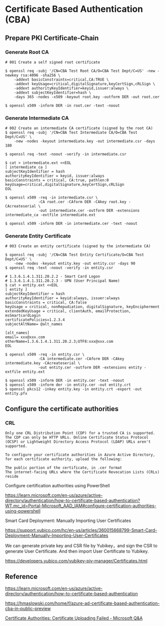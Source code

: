 # Certificate Based Authentication (CBA)

## Prepare PKI Certificate-Chain
### Generate Root CA
```
# 001 Create a self signed root certificate

$ openssl req -subj '/CN=CBA Test Root CA/O=CBA Test Dept/C=US' -new -newkey rsa:4096 -sha256 \
    -addext basicConstraints=critical,CA:TRUE \
    -addext keyUsage=critical,digitalSignature,keyCertSign,cRLSign \
    -addext authorityKeyIdentifier=keyid,issuer:always \
    -addext subjectKeyIdentifier=hash \
    -days 365 -nodes -x509 -keyout root.key -outform DER -out root.cer

$ openssl x509 -inform DER -in root.cer -text -noout
```
### Generate Intermediate CA
```
# 002 Create an intermediate CA certificate (signed by the root CA)
$ openssl req -subj '/CN=CBA Test Intermediate CA/O=CBA Test Dept/C=US' \
    -new -nodes -keyout intermediate.key -out intermediate.csr -days 180

$ openssl req -text -noout -verify -in intermediate.csr

$ cat > intermediate.ext <<EOL
[ intermediate_ca ]
subjectKeyIdentifier = hash
authorityKeyIdentifier = keyid, issuer:always
basicConstraints = critical, CA:true, pathlen:0
keyUsage=critical,digitalSignature,keyCertSign,cRLSign
EOL

$ openssl x509 -req -in intermediate.csr \
               -CA root.cer -CAform DER -CAkey root.key -CAcreateserial \
               -out intermediate.cer -outform DER -extensions intermediate_ca -extfile intermediate.ext

$ openssl x509 -inform DER -in intermediate.cer -text -noout
```
### Generate Entity Certificate
```
# 003 Create an entity certificate (signed by the intermediate CA)

$ openssl req -subj '/CN=CBA Test Entity Certificate/O=CBA Test Dept/C=US' \
    -new -nodes -keyout entity.key -out entity.csr -days 90
$ openssl req -text -noout -verify -in entity.csr

# 1.3.6.1.4.1.311.20.2.2 - Smart Card Logon
# 1.3.6.1.4.1.311.20.2.3 - UPN (User Principal Name)
$ cat > entity.ext <<EOL
[ entity ]
subjectKeyIdentifier = hash
authorityKeyIdentifier = keyid:always, issuer:always
basicConstraints = critical, CA:false
keyUsage = critical, nonRepudiation, digitalSignature, keyEncipherment
extendedKeyUsage = critical, clientAuth, emailProtection, msSmartcardLogin
certificatePolicies=1.2.3.4
subjectAltName= @alt_names

[alt_names]
email= xxx@xxx.com
otherName=1.3.6.1.4.1.311.20.2.3;UTF8:xxx@xxx.com
EOL

$ openssl x509 -req -in entity.csr \
               -CA intermediate.cer -CAform DER -CAkey intermediate.key -CAcreateserial \
               -out entity.cer -outform DER -extensions entity -extfile entity.ext

$ openssl x509 -inform DER -in entity.cer -text -noout
$ openssl x509 -inform der -in entity.cer -out entity.crt
$ openssl pkcs12 -inkey entity.key -in entity.crt -export -out entity.pfx
```

## Configure the certificate authorities
### CRL
```
Only one CRL Distribution Point (CDP) for a trusted CA is supported. The CDP can only be HTTP URLs. Online Certificate Status Protocol (OCSP) or Lightweight Directory Access Protocol (LDAP) URLs aren't supported.

To configure your certificate authorities in Azure Active Directory, for each certificate authority, upload the following:

The public portion of the certificate, in .cer format
The internet-facing URLs where the Certificate Revocation Lists (CRLs) reside
```

Configure certification authorities using PowerShell

https://learn.microsoft.com/en-us/azure/active-directory/authentication/how-to-certificate-based-authentication?WT.mc_id=Portal-Microsoft_AAD_IAM#configure-certification-authorities-using-powershell

Smart Card Deployment: Manually Importing User Certificates

https://support.yubico.com/hc/en-us/articles/360015668799-Smart-Card-Deployment-Manually-Importing-User-Certificates

We can generate private key and CSR file by Yubikey，and sign the CSR to generate User Certificate. And then import User Certificate to Yubikey.

https://developers.yubico.com/yubikey-piv-manager/Certificates.html

## Reference

https://learn.microsoft.com/en-us/azure/active-directory/authentication/how-to-certificate-based-authentication

https://hmaslowski.com/home/f/azure-ad-certificate-based-authentication-cba-in-public-preview

[Certificate Authorities: Certificate Uploading Failed - Microsoft Q&A](https://learn.microsoft.com/en-us/answers/questions/905204/certificate-authorities-certificate-uploading-fail)

